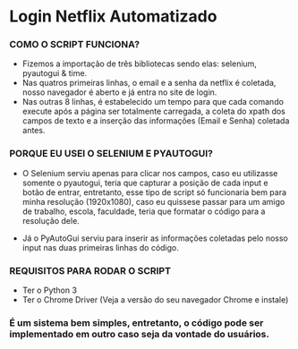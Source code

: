 # Login Netflix Automatizado

### COMO O SCRIPT FUNCIONA?

- Fizemos a importação de três bibliotecas sendo elas: selenium, pyautogui & time.
- Nas quatros primeiras linhas, o email e a senha da netflix é coletada, nosso navegador é aberto e já entra no site de login.
- Nas outras 8 linhas, é estabelecido um tempo para que cada comando execute após a página ser totalmente carregada, a coleta do xpath dos campos de texto e a inserção das informações (Email e Senha) coletada antes.

### PORQUE EU USEI O SELENIUM E PYAUTOGUI?

- O Selenium serviu apenas para clicar nos campos, caso eu utilizasse somente o pyautogui, teria que capturar a posição de cada input e botão de entrar, entretanto, esse tipo de script só funcionaria bem para minha resolução (1920x1080), caso eu quissese passar para um amigo de trabalho, escola, faculdade, teria que formatar o código para a resolução dele.

- Já o PyAutoGui serviu para inserir as informações coletadas pelo nosso input nas duas primeiras linhas do código.

### REQUISITOS PARA RODAR O SCRIPT

- Ter o Python 3
- Ter o Chrome Driver (Veja a versão do seu navegador Chrome e instale)


### É um sistema bem simples, entretanto, o código pode ser implementado em outro caso seja da vontade do usuários.
